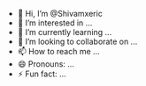 - 👋 Hi, I’m @Shivamxeric
- 👀 I’m interested in ...
- 🌱 I’m currently learning ...
- 💞️ I’m looking to collaborate on ...
- 📫 How to reach me ...
- 😄 Pronouns: ...
- ⚡ Fun fact: ...

<!---
Shivamxeric/Shivamxeric is a ✨ special ✨ repository because its `README.md` (this file) appears on your GitHub profile.
You can click the Preview link to take a look at your changes.
--->
